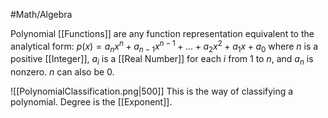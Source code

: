 #Math/Algebra 

Polynomial [[Functions]] are any function representation equivalent to the analytical form: $p(x)=a_{n}x^n+a_{n-1}x^{n-1}+ \dots +a_{2}x^2+a_{1}x+a_{0}$
where $n$ is a positive [[Integer]], $a_{i}$ is a [[Real Number]] for each $i$ from 1 to $n$, and $a_{n}$ is nonzero. $n$ can also be 0.

![[PolynomialClassification.png|500]]
This is the way of classifying a polynomial. Degree is the [[Exponent]]. 